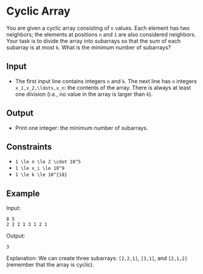 # Cyclic Array 

You are given a cyclic array consisting of ```n``` values. Each element has two neighbors; the elements at positions ```n``` and ```1``` are also considered neighbors.
Your task is to divide the array into subarrays so that the sum of each subarray is at most ```k```. What is the minimum number of subarrays?
## Input
- The first input line contains integers ```n``` and ```k```.
The next line has ```n``` integers ```x_1,x_2,\ldots,x_n```: the contents of the array.
There is always at least one division (i.e., no value in the array is larger than ```k```).
## Output
- Print one integer: the minimum number of subarrays.
## Constraints

- ```1 \le n \le 2 \cdot 10^5```
- ```1 \le x_i \le 10^9```
- ```1 \le k \le 10^{18}```

## Example
Input:
```
8 5
2 2 2 1 3 1 2 1
```

Output:
```
3
```

Explanation: We can create three subarrays: ```[2,2,1]```, ```[3,1]```, and ```[2,1,2]``` (remember that the array is cyclic).

